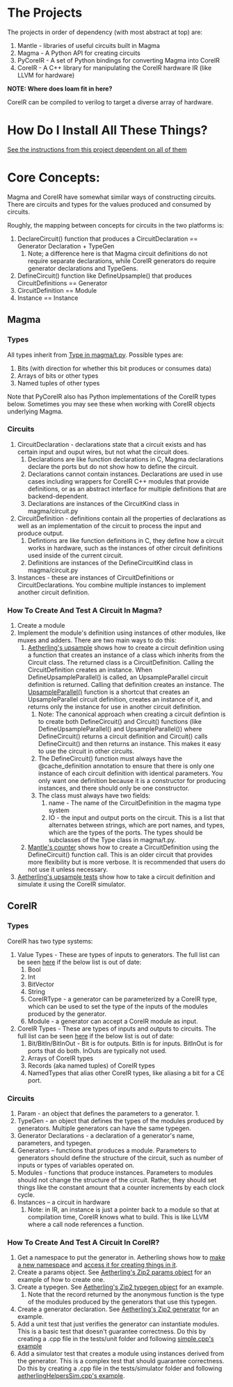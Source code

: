 # The Projects
The projects in order of dependency (with most abstract at top) are:
1. Mantle - libraries of useful circuits built in Magma
1. Magma - A Python API for creating circuits
1. PyCoreIR - A set of Python bindings for converting Magma into CoreIR
1. CoreIR - A C++ library for manipulating the CoreIR hardware IR (like LLVM for hardware)

__NOTE: Where does loam fit in here?__

CoreIR can be compiled to verilog to target a diverse array of hardware.

# How Do I Install All These Things?
[See the instructions from this project dependent on all of them](https://github.com/David-Durst/aetherling#installation)

# Core Concepts:
Magma and CoreIR have somewhat similar ways of constructing circuits. There are circuits and types for the values produced and consumed by circuits.

Roughly, the mapping between concepts for circuits in the two platforms is:
1. DeclareCircuit() function that produces a CircuitDeclaration == Generator Declaration + TypeGen
    1. Note; a difference here is that Magma circuit definitions do not require separate declarations, while CoreIR generators do require generator declarations and TypeGens.
1. DefineCircuit() function like DefineUpsample() that produces CircuitDefinitions == Generator
1. CircuitDefinition == Module
1. Instance == Instance

## Magma

### Types
All types inherit from [Type in magma/t.py](https://github.com/phanrahan/magma/blob/master/magma/t.py#L9). Possible types are:
1. Bits (with direction for whether this bit produces or consumes data)
1. Arrays of bits or other types
1. Named tuples of other types

Note that PyCoreIR also has Python implementations of the CoreIR types below. Sometimes you may see these when working with CoreIR objects underlying Magma.

### Circuits
1. CircuitDeclaration - declarations state that a circuit exists and has certain input and ouput wires, but not what the circuit does.
    1. Declarations are like function declarations in C, Magma declarations declare the ports but do not show how to define the circuit.
    1. Declarations cannot contain instances. Declarations are used in use cases including wrappers for CoreIR C++ modules that provide definitions, or as an abstract interface for multiple definitions that are backend-dependent.
    1. Declarations are instances of the CircuitKind class in magma/circuit.py
1. CircuitDefinition -  definitions contain all the properties of declarations as well as an implementation of the circuit to process the input and produce output.
    1. Defintions are like function definitions in C, they define how a circuit works in hardware, such as the instances of other circuit definitions used inside of the current circuit.
    1. Definitions are instances of the DefineCircuitKind class in magma/circuit.py
1. Instances - these are instances of CircuitDefinitions or CircuitDeclarations. You combine multiple instances to implement another circuit definition.

### How To Create And Test A Circuit In Magma?
1. Create a module
1. Implement the module's definition using instances of other modules, like muxes and adders. There are two main ways to do this:
    1. [Aetherling's upsample](https://github.com/David-Durst/aetherling/blob/master/aetherling/modules/upsample.py#L14) shows how to create a circuit definition using a function that creates an instance of a class which inherits from the Circuit class. The returned class is a CircuitDefinition. Calling the CircuitDefinition creates an instance. When DefineUpsampleParallel() is called, an UpsampleParallel circuit definition is returned. Calling that definition creates an instance. The [UpsampleParallel()](https://github.com/David-Durst/aetherling/blob/master/aetherling/modules/upsample.py#L32) function is a shortcut that creates an UpsampleParallel circuit definition, creates an instance of it, and returns only the instance for use in another circuit definition.
        1. Note: The canonical approach when creating a circuit defintion is to create both DefineCircuit() and Circuit() functions (like DefineUpsampleParallel() and UpsampleParallel()) where DefineCircuit() returns a circuit definition and Circuit() calls DefineCircuit() and then returns an instance. This makes it easy to use the circuit in other circuits.
        1. The DefineCircuit() function must always have the @cache_definition annotation to ensure that there is only one instance of each circuit definition with identical parameters. You only want one definition because it is a constructor for producing instances, and there should only be one constructor.
        1. The class must always have two fields:
            1. name - The name of the CircuitDefinition in the magma type system
            1. IO - the input and output ports on the circuit. This is a list that alternates between strings, which are port names, and types, which are the types of the ports. The types should be subclasses of the Type class in magma/t.py.
    1. [Mantle's counter](https://github.com/phanrahan/mantle/blob/master/mantle/common/counter.py#L25) shows how to create a CircuitDefinition using the DefineCircuit() function call. This is an older circuit that provides more flexibility but is more verbose. It is recommended that users do not use it unless necessary.
1. [Aetherling's upsample tests](https://github.com/David-Durst/aetherling/blob/master/tests/test_up.py#L16) show how to take a circuit definition and simulate it using the CoreIR simulator.

## CoreIR

### Types
CoreIR has two type systems:
1. Value Types - These are types of inputs to generators. The full list can be seen [here](https://github.com/rdaly525/coreir/blob/master/include/coreir/ir/valuetype.h) if the below list is out of date:
    1. Bool
    1. Int
    1. BitVector
    1. String
    1. CoreIRType - a generator can be parameterized by a CoreIR type, which can be used to set the type of the inputs of the modules produced by the generator.
    1. Module - a generator can accept a CoreIR module as input.
1. CoreIR Types - These are types of inputs and outputs to circuits. The full list can be seen [here](https://github.com/rdaly525/coreir/blob/master/include/coreir/ir/types.h) if the below list is out of date:
    1. Bit/BitIn/BitInOut - Bit is for outputs. BitIn is for inputs. BitInOut is for ports that do both. InOuts are typically not used.
    1. Arrays of CoreIR types
    1. Records (aka named tuples) of CoreIR types
    1. NamedTypes that alias other CoreIR types, like aliasing a bit for a CE port.

### Circuits
1. Param - an object that defines the parameters to a generator.
    1.
1. TypeGen - an object that defines the types of the modules produced by generators. Multiple generators can have the same typegen.
1. Generator Declarations - a declaration of a generator's name, parameters, and typegen.
1. Generators – functions that produces a module. Parameters to generators should define the structure of the circuit, such as number of inputs or types of variables operated on.
1. Modules - functions that produce instances. Parameters to modules should not change the structure of the circuit. Rather, they should set things like the constant amount that a counter increments by each clock cycle.
1. Instances – a circuit in hardware
    1. Note: in IR, an instance is just a pointer back to a module so that at compilation time, CoreIR knows what to build. This is like LLVM where a call node references a function.

### How To Create And Test A Circuit In CoreIR?
1. Get a namespace to put the generator in. Aetherling shows how to [make a new namespace](https://github.com/rdaly525/coreir/blob/master/src/libs/aetherlinglib.cpp#L19) and [access it for creating things in it](https://github.com/rdaly525/coreir/blob/master/src/libs/aetherlinglib/aeZip2.h#L10).
1. Create a params object. See [Aetherling's Zip2 params object](https://github.com/rdaly525/coreir/blob/master/src/libs/aetherlinglib/aeZip2.h#L18) for an example of how to create one.
1. Create a typegen. See [Aetherling's Zip2 typegen object](https://github.com/rdaly525/coreir/blob/master/src/libs/aetherlinglib/aeZip2.h#L25) for an example.
    1. Note that the record returned by the anonymous function is the type of the modules produced by the generators that use this typegen.
1. Create a generator declaration. See [Aetherling's Zip2 generator](https://github.com/rdaly525/coreir/blob/master/src/libs/aetherlinglib/aeZip2.h#L46) for an example.
1. Add a unit test that just verifies the generator can instantiate modules. This is a basic test that doesn't guarantee correctness. Do this by creating a .cpp file in the tests/unit folder and following [simple.cpp's example](https://github.com/rdaly525/coreir/blob/master/tests/unit/simple.cpp#L6)
1. Add a simulator test that creates a module using instances derived from the generator. This is a complex test that should guarantee correctness. Do this by creating a .cpp file in the tests/simulator folder and following [aetherlingHelpersSim.cpp's example](https://github.com/rdaly525/coreir/blob/master/tests/simulator/aetherlingHelpersSim.cpp).




